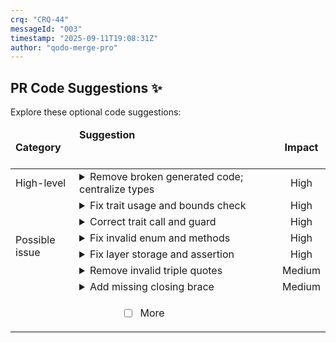 ```yaml
---
crq: "CRQ-44"
messageId: "003"
timestamp: "2025-09-11T19:08:31Z"
author: "qodo-merge-pro"
---
```


## PR Code Suggestions ✨

<!-- 5e50865 -->

Explore these optional code suggestions:

<table><thead><tr><td><strong>Category</strong></td><td align=left><strong>Suggestion&nbsp; &nbsp; &nbsp; &nbsp; &nbsp; &nbsp; &nbsp; &nbsp; &nbsp; &nbsp; &nbsp; &nbsp; &nbsp; &nbsp; &nbsp; &nbsp; &nbsp; &nbsp; &nbsp; &nbsp; &nbsp; &nbsp; &nbsp; &nbsp; &nbsp; &nbsp; &nbsp; &nbsp; &nbsp; &nbsp; &nbsp; &nbsp; &nbsp; &nbsp; &nbsp; &nbsp; &nbsp; &nbsp; &nbsp; &nbsp; &nbsp; &nbsp; &nbsp; &nbsp; &nbsp; &nbsp; &nbsp; &nbsp; &nbsp; &nbsp; &nbsp; &nbsp; &nbsp; &nbsp; &nbsp; &nbsp; &nbsp; &nbsp; &nbsp; &nbsp; &nbsp; &nbsp; &nbsp; &nbsp; &nbsp; &nbsp; </strong></td><td align=center><strong>Impact</strong></td></tr><tbody><tr><td rowspan=1>High-level</td>
<td>



<details><summary>Remove broken generated code; centralize types</summary>

___

**The PR contains multiple, conflicting definitions of the core lattice types and <br>includes generated code that is syntactically incorrect and will not compile. To <br>fix this, centralize all lattice types into a single shared crate, ensure all <br>applications use this crate, and remove the broken, generated code from version <br>control.**


### Examples:



<details>
<summary>
<a href="https://github.com/meta-introspector/git-submodules-rs-nix/pull/13/files#diff-780a4d5fb95789264d299113f8c45e066dafc4aa039180f7494020e35c5246b6R3-R136">src/lattice_model.rs [3-136]</a>
</summary></details>



<details>
<summary>
<a href="https://github.com/meta-introspector/git-submodules-rs-nix/pull/13/files#diff-b4cbc31fe99d9b693a12612fdfbcbb6a05afbab7836ee96ef34759a80eea2dfcR9-R171">src/lattice_types.rs [9-171]</a>
</summary></details>




### Solution Walkthrough:



#### Before:
```rust
// File: src/lattice_types.rs
pub enum ValueType { Bit, ThreeValue, PrimeValue(u8) }
// ... other types

// File: src/lattice_model.rs
pub enum ValueType { Bit, ThreeValue, FiveValue, P7(u8), ... }
// ... other types, slightly different

// File: lattice_code_generator/src/lib.rs
fn generate_lattice_layer_struct() -> TokenStream {
    quote! {
        pub struct LatticeLayer<T> {
            pub instances: Vec<T>, // BUG: Should be Vec<Instance<T>>
        }
        impl<T> LatticeLayer<T> {
            pub fn add_instance(&mut self, instance: Instance<T>) {
                self.instances.push(instance); // ERROR: Type mismatch
            }
        }
    }
}

```



#### After:
```rust
// File: lattice_core/src/lib.rs (New Crate)
pub enum ValueType { Bit, ThreeValue, PrimeValue(u8) }
pub struct Instance<T> { ... }
pub struct LatticeLayer<T> {
    pub instances: Vec<Instance<T>>, // Corrected type
}
impl<T> LatticeLayer<T> {
    pub fn add_instance(&mut self, instance: Instance<T>) {
        self.instances.push(instance); // Compiles
    }
}
// ... all other core types are defined here once.

// File: src/lattice_mapper_app.rs
use lattice_core::{ValueType, Instance, LatticeLayer}; // Use the central crate
// ... app logic ...

// File: .gitignore
/generated_lattice_code
/generated_lattice_structure

```




<details><summary>Suggestion importance[1-10]: 10</summary>

__

Why: This suggestion correctly identifies critical, widespread architectural flaws, including code duplication and the generation of syntactically invalid code, which fundamentally undermine the PR's stability and maintainability.


</details></details></td><td align=center>High

</td></tr><tr><td rowspan=6>Possible issue</td>
<td>



<details><summary>Fix trait usage and bounds check</summary>

___

**Calling the trait function <code>value_count</code> as an instance method will not compile, <br>and indexing <code>units[0]</code> can panic on empty input. Use the associated function <br><code>T::value_count()</code> and guard against empty <code>units</code> to prevent a runtime panic. This <br>makes the check both correct and safe.**

[lattice_code_generator/src/lib.rs [120-124]](https://github.com/meta-introspector/git-submodules-rs-nix/pull/13/files#diff-243854d89636db85a935fa955ee16fa44ea3ca7092902bc29701c3a825b0ba0aR120-R124)

```diff
 pub fn add_instance(&mut self, instance: Instance<T>) {
-    assert_eq!(instance.units[0].value_count(), self.value_type.count(),
+    assert!(!instance.units.is_empty(), "Instance must contain at least one unit");
+    assert_eq!(T::value_count(), self.value_type.count(),
                "Instance unit value count must match layer's value type");
     self.instances.push(instance);
 }
```



`[To ensure code accuracy, apply this suggestion manually]`


<details><summary>Suggestion importance[1-10]: 9</summary>

__

Why: The suggestion correctly identifies that the generated code would fail to compile due to misusing an associated function (`value_count`) as an instance method, and it also prevents a potential runtime panic by adding a check for an empty `units` vector.


</details></details></td><td align=center>High

</td></tr><tr><td>



<details><summary>Correct trait call and guard</summary>

___

**The trait method <code>value_count</code> is defined as an associated function, not an <br>instance method, and <code>units[0]</code> can panic if empty. Switch to <code>T::value_count()</code> and <br>assert non-empty <code>units</code> to avoid both a compile error and a potential panic.**

[src/lattice_types.rs [120-124]](https://github.com/meta-introspector/git-submodules-rs-nix/pull/13/files#diff-b4cbc31fe99d9b693a12612fdfbcbb6a05afbab7836ee96ef34759a80eea2dfcR120-R124)

```diff
 pub fn add_instance(&mut self, instance: Instance<T>) {
-    assert_eq!(instance.units[0].value_count(), self.value_type.count(),
+    assert!(!instance.units.is_empty(), "Instance must contain at least one unit");
+    assert_eq!(T::value_count(), self.value_type.count(),
                "Instance unit value count must match layer's value type");
     self.instances.push(instance);
 }
```



`[To ensure code accuracy, apply this suggestion manually]`


<details><summary>Suggestion importance[1-10]: 9</summary>

__

Why: The suggestion correctly identifies a compile error due to misusing an associated function (`value_count`) as an instance method, and it also prevents a potential runtime panic by adding a necessary bounds check on the `units` vector.


</details></details></td><td align=center>High

</td></tr><tr><td>



<details><summary>Fix invalid enum and methods</summary>

___

**The enum variants and matcher are syntactically invalid and constructors for <br>prime variants are used without required payloads. Make prime variants <br>non-parametric and return concrete counts in the match; also construct variants <br>correctly in <code>zos_sequence</code>.**

[generated_lattice_code/value_type.rs [1]](https://github.com/meta-introspector/git-submodules-rs-nix/pull/13/files#diff-4534ce506bbc5e0a512da2a9f61948dc44575940029777e3be9fa6f1ce706735R1-R1)

```diff
-#[derive (Debug , PartialEq , Eq , Clone , Copy)] pub enum ValueType { Bit , ThreeValue , FiveValue , PrimeValue7 (u8) , PrimeValue11 (u8) , PrimeValue13 (u8) , PrimeValue17 (u8) , PrimeValue19 (u8) , } impl ValueType { pub fn count (& self) -> u8 { match self { ValueType :: Bit , ValueType :: ThreeValue , ValueType :: FiveValue , ValueType :: PrimeValue7 (p) , ValueType :: PrimeValue11 (p) , ValueType :: PrimeValue13 (p) , ValueType :: PrimeValue17 (p) , ValueType :: PrimeValue19 (p) , } } pub fn zos_sequence () -> Vec < ValueType > { vec ! [ValueType :: Bit , ValueType :: ThreeValue , ValueType :: FiveValue , ValueType :: PrimeValue7 , ValueType :: PrimeValue11 , ValueType :: PrimeValue13 , ValueType :: PrimeValue17 , ValueType :: PrimeValue19 ,] } }
+#[derive(Debug, PartialEq, Eq, Clone, Copy)]
+pub enum ValueType {
+    Bit,
+    ThreeValue,
+    FiveValue,
+    PrimeValue7,
+    PrimeValue11,
+    PrimeValue13,
+    PrimeValue17,
+    PrimeValue19,
+}
+impl ValueType {
+    pub fn count(&self) -> u8 {
+        match self {
+            ValueType::Bit => 2,
+            ValueType::ThreeValue => 3,
+            ValueType::FiveValue => 5,
+            ValueType::PrimeValue7 => 7,
+            ValueType::PrimeValue11 => 11,
+            ValueType::PrimeValue13 => 13,
+            ValueType::PrimeValue17 => 17,
+            ValueType::PrimeValue19 => 19,
+        }
+    }
+    pub fn zos_sequence() -> Vec<ValueType> {
+        vec![
+            ValueType::Bit,
+            ValueType::ThreeValue,
+            ValueType::FiveValue,
+            ValueType::PrimeValue7,
+            ValueType::PrimeValue11,
+            ValueType::PrimeValue13,
+            ValueType::PrimeValue17,
+            ValueType::PrimeValue19,
+        ]
+    }
+}
```



`[To ensure code accuracy, apply this suggestion manually]`


<details><summary>Suggestion importance[1-10]: 9</summary>

__

Why: The suggestion correctly identifies and fixes multiple compilation errors in the generated code, including an invalid `match` statement and incorrect enum variant construction, which are critical for the code to function.


</details></details></td><td align=center>High

</td></tr><tr><td>



<details><summary>Fix layer storage and assertion</summary>

___

**<code>instances</code> is the wrong type and the assertion can panic on empty units and calls <br>a non-instance method. Store <code>Instance<T></code> in the layer and compare <code>T::value_count()</code> <br>to the layer’s value type without indexing.**

[generated_lattice_code/lattice_layer_struct.rs [1]](https://github.com/meta-introspector/git-submodules-rs-nix/pull/13/files#diff-0aacd04a7a621f806b54ffa94092f874682700841e03474720504945ec824126R1-R1)

```diff
-#[derive (Debug , Clone)] pub struct LatticeLayer < T : HasValueCount + std :: fmt :: Debug > { pub value_type : ValueType , pub instances : Vec < T > , } impl < T : HasValueCount + std :: fmt :: Debug > LatticeLayer < T > { pub fn new (value_type : ValueType) -> Self { Self { value_type , instances : Vec :: new () } } pub fn add_instance (& mut self , instance : Instance < T >) { assert_eq ! (instance . units [0] . value_count () , self . value_type . count () , "Instance unit value count must match layer's value type") ; self . instances . push (instance) ; } pub fn describe (& self) { println ! ("\n--- Lattice Layer: {:?} (k={}) ---" , self . value_type , self . value_type . count ()) ; for instance in & self . instances { instance . describe () ; } } }
+#[derive(Debug, Clone)]
+pub struct LatticeLayer<T: HasValueCount + std::fmt::Debug> {
+    pub value_type: ValueType,
+    pub instances: Vec<Instance<T>>,
+}
+impl<T: HasValueCount + std::fmt::Debug> LatticeLayer<T> {
+    pub fn new(value_type: ValueType) -> Self {
+        Self { value_type, instances: Vec::new() }
+    }
+    pub fn add_instance(&mut self, instance: Instance<T>) {
+        assert_eq!(
+            <T as HasValueCount>::value_count(),
+            self.value_type.count(),
+            "Instance unit value count must match layer's value type"
+        );
+        self.instances.push(instance);
+    }
+    pub fn describe(&self) {
+        println!("\n--- Lattice Layer: {:?} (k={}) ---", self.value_type, self.value_type.count());
+        for instance in &self.instances {
+            instance.describe();
+        }
+    }
+}
```



`[To ensure code accuracy, apply this suggestion manually]`


<details><summary>Suggestion importance[1-10]: 9</summary>

__

Why: The suggestion fixes a critical bug where the `instances` vector has the wrong type, preventing the code from compiling, and also corrects a faulty assertion that would panic on empty `units`.


</details></details></td><td align=center>High

</td></tr><tr><td>



<details><summary>Remove invalid triple quotes</summary>

___

**The file begins and ends with triple quotes, which is invalid Rust syntax, <br>causing a hard compile error. Wrap the conceptual outline in a block comment and <br>provide a minimal compiling <code>main</code> function to keep the placeholder without <br>breaking the build.**

[src/grand_unified_search.rs [1-148]](https://github.com/meta-introspector/git-submodules-rs-nix/pull/13/files#diff-b8a48c02f53b75052bc23d20df7488207a5b86d7815d3fb29ef0b8b985553ab1R1-R148)

```diff
-"""//! This program conceptually outlines a "Grand Unified Search" system in Rust.
-//! It aims to demonstrate how a program could parse its own code, search for similar
-//! programs within a vast repository (like 10k submodules), and interact with LLMs
-//! for knowledge extraction, all within the framework of our defined lattice.
-...
+/* //! This program conceptually outlines a "Grand Unified Search" system in Rust.
+   //! It aims to demonstrate how a program could parse its own code, search for similar
+   //! programs within a vast repository (like 10k submodules), and interact with LLMs
+   //! for knowledge extraction, all within the framework of our defined lattice.
+   ...
+   (Original conceptual content elided)
+*/
+
 fn main() -> Result<(), Box<dyn std::error::Error>> {
-    grand_unified_search()
+    println!("Grand Unified Search placeholder running.");
+    Ok(())
 }
-""
```



`[To ensure code accuracy, apply this suggestion manually]`


<details><summary>Suggestion importance[1-10]: 8</summary>

__

Why: The suggestion correctly identifies that the entire file is wrapped in triple quotes, which is invalid Rust syntax and would cause a compile error, and proposes a valid fix by using a block comment.


</details></details></td><td align=center>Medium

</td></tr><tr><td>



<details><summary>Add missing closing brace</summary>

___

**Ensure the DOT graph is properly closed with a matching '}' at the end of the <br>file. Without the closing brace, Graphviz will fail to parse and render the <br>graph.**

[self/reflection/directory/devshell_graph.dot [1-34789]](https://github.com/meta-introspector/git-submodules-rs-nix/pull/13/files#diff-f5748eca4c07ff6b663f74f2b2f9d31bf5238ad51607c779323f77d8ee8d05f8R1-R34789)

```diff
 digraph G {
 ...
+}
```



`[To ensure code accuracy, apply this suggestion manually]`


<details><summary>Suggestion importance[1-10]: 7</summary>

__

Why: The suggestion correctly points out that the `digraph` must be closed with a `}` for the `.dot` file to be syntactically valid, which is a critical check for this new file.


</details></details></td><td align=center>Medium

</td></tr>
<tr><td align="center" colspan="2">

- [ ] More <!-- /improve --more_suggestions=true -->

</td><td></td></tr></tbody></table>
